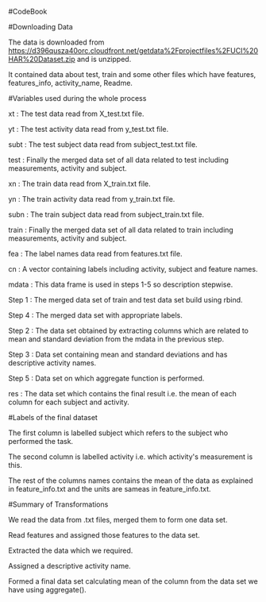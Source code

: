 #CodeBook 

#Downloading Data

The data is downloaded from https://d396qusza40orc.cloudfront.net/getdata%2Fprojectfiles%2FUCI%20HAR%20Dataset.zip and is unzipped.

It contained data about test, train and some other files which have features, features_info, activity_name, Readme.

#Variables used during the whole process

xt : The test data read from X_test.txt file.

yt : The test activity data read from y_test.txt file.

subt : The test subject data read from subject_test.txt file.

test : Finally the merged data set of all data related to test including measurements, activity and subject.

xn : The train data read from X_train.txt file.

yn : The train activity data read from y_train.txt file.

subn : The train subject data read from subject_train.txt file.

train : Finally the merged data set of all data related to train including measurements, activity and subject.

fea : The label names data read from features.txt file.

cn : A vector containing labels including activity, subject and feature names.

mdata : This data frame is used in steps 1-5 so description stepwise.

Step 1 : The merged data set of train and test data set build using rbind.

Step 4 : The merged data set with appropriate labels.

Step 2 : The data set obtained by extracting columns which are related to mean and standard deviation from the mdata in the previous step.

Step 3 : Data set containing mean and standard deviations and has descriptive activity names.

Step 5 : Data set on which aggregate function is performed.

res : The data set which contains the final result i.e. the mean of each column for each subject and activity.

#Labels of the final dataset

The first column is labelled subject which refers to the subject who performed the task.

The second column is labelled activity i.e. which activity's measurement is this. 

The rest of the columns names contains the mean of the data as explained in feature_info.txt and the units are sameas in feature_info.txt.

#Summary of Transformations

We read the data from .txt files, merged them to form one data set. 

Read features and assigned those features to the data set.

Extracted the data which we required.

Assigned a descriptive activity name.

Formed a final data set calculating mean of the column from the data set we have using aggregate().
